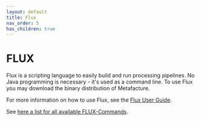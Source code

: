 ```yaml
---
layout: default
title: Flux
nav_order: 5
has_children: true
---
```


# FLUX

Flux is a scripting language to easily build and run processing pipelines. No Java programming is necessary - it's used as a command line. To use Flux you may download the binary distribution of Metafacture.

For more information on how to use Flux, see the [Flux User Guide](/docs/flux/Flux-User-Guide.html).

See [here a list for all available FLUX-Commands](/docs/flux/flux-commands.html).
